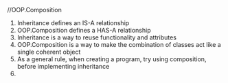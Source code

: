 //OOP.Composition
1. Inheritance defines an IS-A relationship
2. OOP.Composition defines a HAS-A relationship
3. Inheritance is a way to reuse functionality and attributes
4. OOP.Composition is a way to make the combination of classes act like a single coherent object
5. As a general rule, when creating a program, try using composition, before implementing inheritance
3. 